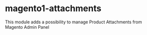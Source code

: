 # magento1-attachments

This module adds a possibility to manage Product Attachments from Magento Admin Panel
